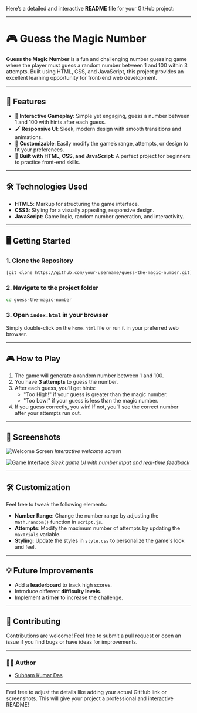 Here’s a detailed and interactive **README** file for your GitHub project:

---

# 🎮 **Guess the Magic Number**  
**Guess the Magic Number** is a fun and challenging number guessing game where the player must guess a random number between 1 and 100 within 3 attempts. Built using HTML, CSS, and JavaScript, this project provides an excellent learning opportunity for front-end web development.

---

## 🚀 **Features**
- 🎯 **Interactive Gameplay**: Simple yet engaging, guess a number between 1 and 100 with hints after each guess.
- 🖌️ **Responsive UI**: Sleek, modern design with smooth transitions and animations.
- 🎨 **Customizable**: Easily modify the game’s range, attempts, or design to fit your preferences.
- 🧩 **Built with HTML, CSS, and JavaScript**: A perfect project for beginners to practice front-end skills.
  
---

## 🛠️ **Technologies Used**
- **HTML5**: Markup for structuring the game interface.
- **CSS3**: Styling for a visually appealing, responsive design.
- **JavaScript**: Game logic, random number generation, and interactivity.

---

## 🖥️ **Getting Started**

### 1. Clone the Repository
```bash
[git clone https://github.com/your-username/guess-the-magic-number.git](https://github.com/Subham9Kumar3Das/Mystery-Number-Guess---Web-Development-Project..git)
```

### 2. Navigate to the project folder
```bash
cd guess-the-magic-number
```

### 3. Open `index.html` in your browser
Simply double-click on the `home.html` file or run it in your preferred web browser.

---

## 🎮 **How to Play**
1. The game will generate a random number between 1 and 100.
2. You have **3 attempts** to guess the number.
3. After each guess, you’ll get hints:
   - "Too High!" if your guess is greater than the magic number.
   - "Too Low!" if your guess is less than the magic number.
4. If you guess correctly, you win! If not, you’ll see the correct number after your attempts run out.

---

## 📸 **Screenshots**

![Welcome Screen]([https://your-image-link](https://i.postimg.cc/MZQcgjMZ/Screenshot-2024-09-23-at-19-19-38-Number-Guessing-Game.png))
*Interactive welcome screen*

![Game Interface]([https://your-image-link](https://i.postimg.cc/hvb5ftjJ/Screenshot-2024-09-23-at-19-20-00-Number-Guessing-Game.png))
*Sleek game UI with number input and real-time feedback*

---

## 🛠️ **Customization**
Feel free to tweak the following elements:
- **Number Range**: Change the number range by adjusting the `Math.random()` function in `script.js`.
- **Attempts**: Modify the maximum number of attempts by updating the `maxTrials` variable.
- **Styling**: Update the styles in `style.css` to personalize the game's look and feel.

---

## 💡 **Future Improvements**
- Add a **leaderboard** to track high scores.
- Introduce different **difficulty levels**.
- Implement a **timer** to increase the challenge.

---

## 🤝 **Contributing**
Contributions are welcome! Feel free to submit a pull request or open an issue if you find bugs or have ideas for improvements.

---



### 🧑‍💻 **Author**
- [Subham Kumar Das](https://github.com/Subham9Kumar3Das)

---

Feel free to adjust the details like adding your actual GitHub link or screenshots. This will give your project a professional and interactive README!
